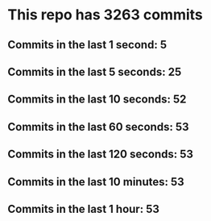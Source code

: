 # This repo has 3263 commits

## Commits in the last 1 second: 5
## Commits in the last 5 seconds: 25
## Commits in the last 10 seconds: 52
## Commits in the last 60 seconds: 53
## Commits in the last 120 seconds: 53
## Commits in the last 10 minutes: 53
## Commits in the last 1 hour: 53
